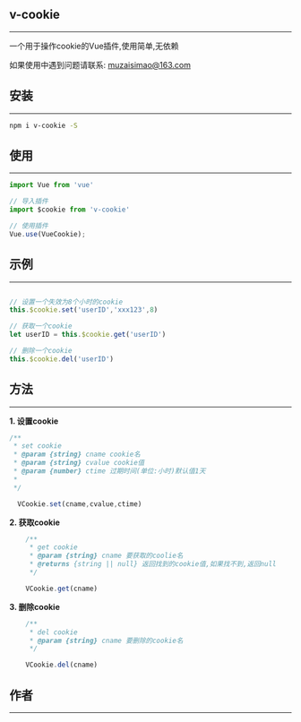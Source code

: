 
## v-cookie

---

一个用于操作cookie的Vue插件,使用简单,无依赖

如果使用中遇到问题请联系: muzaisimao@163.com

## 安装

---

```bash
npm i v-cookie -S
```

## 使用

---

```js
import Vue from 'vue'

// 导入插件
import $cookie from 'v-cookie'

// 使用插件
Vue.use(VueCookie);

```

## 示例

---

```js

// 设置一个失效为8个小时的cookie
this.$cookie.set('userID','xxx123',8)

// 获取一个cookie
let userID = this.$cookie.get('userID')

// 删除一个cookie
this.$cookie.del('userID')

```

## 方法

---

**1. 设置cookie**

```js
/**
 * set cookie
 * @param {string} cname cookie名
 * @param {string} cvalue cookie值
 * @param {number} ctime 过期时间(单位:小时)默认值1天
 * 
 */

  VCookie.set(cname,cvalue,ctime)
```

**2. 获取cookie**

```js
    /**
     * get cookie
     * @param {string} cname 要获取的coolie名
     * @returns {string || null} 返回找到的cookie值,如果找不到,返回null
     */

    VCookie.get(cname)
```

**3. 删除cookie**

```js
    /**
     * del cookie
     * @param {string} cname 要删除的cookie名
     */

    VCookie.del(cname)
```

## 作者

---

